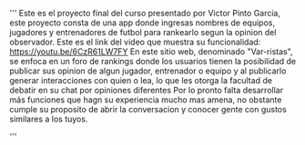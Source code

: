 '''
Este es el proyecto final del curso presentado por Victor Pinto Garcia, este proyecto consta de una app donde ingresas nombres de equipos, jugadores y entrenadores de futbol para rankearlo segun la opinion del observador. Este es el link del video que muestra su funcionalidad: https://youtu.be/6CzR61LW7FY
En este sitio web, denominado "Var-ristas", se enfoca en un foro de rankings donde los usuarios  tienen la posibilidad de publicar sus opinion de algun jugador, entrenador o equipo y al publicarlo generar interacciones con quien o lea, lo que les otorga la facultad de debatir en 
su chat por opiniones diferentes
Por lo pronto falta desarrollar más funciones que hagn su experiencia mucho mas amena, no obstante
cumple su proposito de abrir la conversacion y conocer gente con gustos similares a los tuyos.

'''

